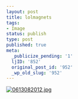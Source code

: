```yaml
---
layout: post
title: lolmagnets
tags:
- Image
status: publish
type: post
published: true
meta:
  _publicize_pending: '1'
  ljID: '852'
  original_post_id: '952'
  _wp_old_slug: '952'
---
```

<a href='http://jay.mcgavren.com/blog/wp-content/uploads/2008/06/0613082012.jpg' title='0613082012.jpg'><img src='http://jay.mcgavren.com/blog/wp-content/uploads/2008/06/0613082012.thumbnail.jpg' alt='0613082012.jpg' /></a>
